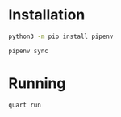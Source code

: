 # Installation

```bash
python3 -m pip install pipenv
```

```bash
pipenv sync
```

# Running

```bash
quart run
```
